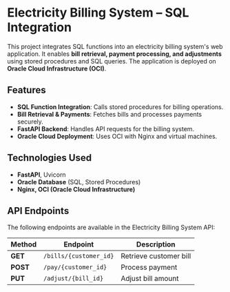 # Electricity Billing System – SQL Integration  

This project integrates SQL functions into an electricity billing system's web application. It enables **bill retrieval, payment processing, and adjustments** using stored procedures and SQL queries. The application is deployed on **Oracle Cloud Infrastructure (OCI)**.  

## Features  
- **SQL Function Integration**: Calls stored procedures for billing operations.  
- **Bill Retrieval & Payments**: Fetches bills and processes payments securely.  
- **FastAPI Backend**: Handles API requests for the billing system.  
- **Oracle Cloud Deployment**: Uses OCI with Nginx and virtual machines.  

## Technologies Used  
- **FastAPI**, Uvicorn  
- **Oracle Database** (SQL, Stored Procedures)  
- **Nginx, OCI (Oracle Cloud Infrastructure)**  

## API Endpoints  

The following endpoints are available in the Electricity Billing System API:  

| Method | Endpoint | Description |  
|--------|----------------|----------------------|  
| **GET**  | `/bills/{customer_id}` | Retrieve customer bill |  
| **POST** | `/pay/{customer_id}` | Process payment |  
| **PUT**  | `/adjust/{bill_id}`    | Adjust bill amount |  

